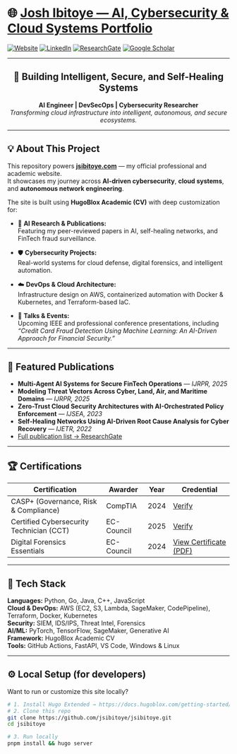 # 🌐 [Josh Ibitoye — AI, Cybersecurity & Cloud Systems Portfolio](https://jsibitoye.com)

[![Website](https://img.shields.io/badge/Visit_jsibitoye.com-0A66C2?style=for-the-badge)](https://jsibitoye.com)
[![LinkedIn](https://img.shields.io/badge/LinkedIn-Josh_Ibitoye-blue?style=for-the-badge&logo=linkedin)](https://linkedin.com/in/jsibitoye)
[![ResearchGate](https://img.shields.io/badge/ResearchGate-Profile-brightgreen?style=for-the-badge)](https://www.researchgate.net/profile/Joshua-Ibitoye-2)
[![Google Scholar](https://img.shields.io/badge/Google_Scholar-Publications-orange?style=for-the-badge)](https://scholar.google.com/citations?hl=en&user=1iou2DEAAAAJ)

---

<h2 align="center">🚀 Building Intelligent, Secure, and Self-Healing Systems</h2>

<p align="center">
  <strong>AI Engineer | DevSecOps | Cybersecurity Researcher</strong><br/>
  <em>Transforming cloud infrastructure into intelligent, autonomous, and secure ecosystems.</em>
</p>

---

## 💡 About This Project

This repository powers [**jsibitoye.com**](https://jsibitoye.com) — my official professional and academic website.  
It showcases my journey across **AI-driven cybersecurity**, **cloud systems**, and **autonomous network engineering**.  

The site is built using **HugoBlox Academic (CV)** with deep customization for:

- 🧠 **AI Research & Publications:**  
  Featuring my peer-reviewed papers in AI, self-healing networks, and FinTech fraud surveillance.

- 🛡️ **Cybersecurity Projects:**  
  Real-world systems for cloud defense, digital forensics, and intelligent automation.

- ☁️ **DevOps & Cloud Architecture:**  
  Infrastructure design on AWS, containerized automation with Docker & Kubernetes, and Terraform-based IaC.

- 🎤 **Talks & Events:**  
  Upcoming IEEE and professional conference presentations, including  
  *“Credit Card Fraud Detection Using Machine Learning: An AI-Driven Approach for Financial Security.”*

---

## 🧾 Featured Publications

- **Multi-Agent AI Systems for Secure FinTech Operations** — *IJRPR, 2025*  
- **Modeling Threat Vectors Across Cyber, Land, Air, and Maritime Domains** — *IJRPR, 2025*  
- **Zero-Trust Cloud Security Architectures with AI-Orchestrated Policy Enforcement** — *IJSEA, 2023*  
- **Self-Healing Networks Using AI-Driven Root Cause Analysis for Cyber Recovery** — *IJETR, 2022*  
- [Full publication list → ResearchGate](https://www.researchgate.net/profile/Joshua-Ibitoye-2)

---

## 🏆 Certifications

| Certification | Awarder | Year | Credential |
|----------------|----------|------|-------------|
| CASP+ (Governance, Risk & Compliance) | CompTIA | 2024 | [Verify](https://www.credly.com/badges/4a0c19bd-5765-4d8b-a73c-dae68d91436c/public_url) |
| Certified Cybersecurity Technician (CCT) | EC-Council | 2025 | [Verify](https://learn.eccouncil.org/certificate/49944168-4275-43bf-9746-8423c21d2e49) |
| Digital Forensics Essentials | EC-Council | 2024 | [View Certificate (PDF)](./static/files/ecc-dfe-certificate.pdf) |

---

## 🧰 Tech Stack

**Languages:** Python, Go, Java, C++, JavaScript  
**Cloud & DevOps:** AWS (EC2, S3, Lambda, SageMaker, CodePipeline), Terraform, Docker, Kubernetes  
**Security:** SIEM, IDS/IPS, Threat Intel, Forensics  
**AI/ML:** PyTorch, TensorFlow, SageMaker, Generative AI  
**Framework:** HugoBlox Academic CV  
**Tools:** GitHub Actions, FastAPI, VS Code, Windows & Linux

---

## ⚙️ Local Setup (for developers)

Want to run or customize this site locally?

```bash
# 1. Install Hugo Extended → https://docs.hugoblox.com/getting-started/install-hugo/
# 2. Clone this repo
git clone https://github.com/jsibitoye/jsibitoye.git
cd jsibitoye

# 3. Run locally
pnpm install && hugo server
